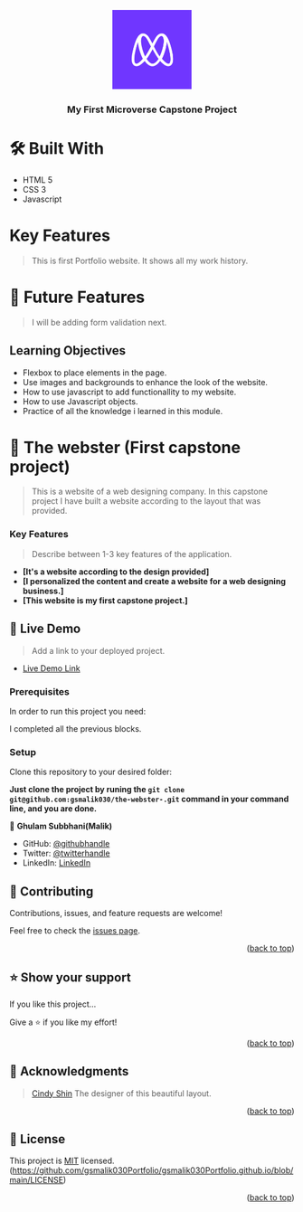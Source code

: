 <a name="readme-top"></a>

<div align="center">

  <img src="images/Microverse-logo.webp" alt="logo" width="140"  height="auto" />
  <br/>

  <h3><b>
My First Microverse Capstone Project</b></h3>

</div>

  # 🛠 Built With

- HTML 5
- CSS 3
- Javascript

 # Key Features

 > This is first Portfolio website.
 > It shows all my work history.


# 🔭 Future Features

 > I will be adding form validation next.

## Learning Objectives

- Flexbox to place elements in the page.
- Use images and backgrounds to enhance the look of the website.
- How to use javascript to add functionallity to my website.
- How to use Javascript objects.
- Practice of all the knowledge i learned in this module.

# 📖 The webster (First capstone project)

<a name="about-project"></a>

> This is a website of a web designing company.
> In this capstone project I have built a website according to the layout that was provided.


<!-- Features -->

### Key Features <a name="key-features"></a>

> Describe between 1-3 key features of the application.

- **[It's a website according to the design provided]**
- **[I personalized the content and create a website for a web designing business.]**
- **[This website is my first capstone project.]**


<!-- LIVE DEMO -->

## 🚀 Live Demo <a name="live-demo"></a>

> Add a link to your deployed project.

- [Live Demo Link](https://gsmalik030portfolio.github.io/)


### Prerequisites

In order to run this project you need:

I completed all the previous blocks.

### Setup

Clone this repository to your desired folder:

**Just clone the project by runing the `git clone git@github.com:gsmalik030/the-webster-.git` command in your command line, and you are done.**



<!-- AUTHORS -->

👤 **Ghulam Subbhani(Malik)**

- GitHub: [@githubhandle](https://github.com/gsmalik030)
- Twitter: [@twitterhandle](https://twitter.com/gsmalik030)
- LinkedIn: [LinkedIn](https://www.linkedin.com/in/ghulam-subbhani-4b1281252/)



<!-- CONTRIBUTING -->

## 🤝 Contributing <a name="contributing"></a>

Contributions, issues, and feature requests are welcome!

Feel free to check the [issues page](../../issues/).

<p align="right">(<a href="#readme-top">back to top</a>)</p>

<!-- SUPPORT -->

## ⭐️ Show your support <a name="support"></a>

If you like this project...

Give a ⭐️ if you like my effort!


<p align="right">(<a href="#readme-top">back to top</a>)</p>

<!-- ACKNOWLEDGEMENTS -->

## 🙏 Acknowledgments <a name="acknowledgements"></a>

> [Cindy Shin](https://www.behance.net/gallery/29845175/CC-Global-Summit-2015) The designer of this beautiful layout.

<p align="right">(<a href="#readme-top">back to top</a>)</p>

<!-- LICENSE -->

## 📝 License <a name="license"></a>

This project is [MIT](./LICENSE) licensed.
(https://github.com/gsmalik030Portfolio/gsmalik030Portfolio.github.io/blob/main/LICENSE) 

<p align="right">(<a href="#readme-top">back to top</a>)</p>
